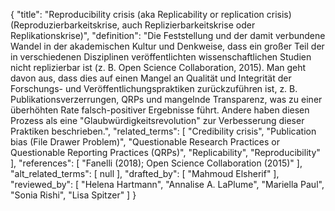 {
    "title": "Reproducibility crisis (aka Replicability or replication crisis) (Reproduzierbarkeitskrise, auch Replizierbarkeitskrise oder Replikationskrise)",
    "definition": "Die Feststellung und der damit verbundene Wandel in der akademischen Kultur und Denkweise, dass ein großer Teil der in verschiedenen Disziplinen veröffentlichten wissenschaftlichen Studien nicht replizierbar ist (z. B. Open Science Collaboration, 2015). Man geht davon aus, dass dies auf einen Mangel an Qualität und Integrität der Forschungs- und Veröffentlichungspraktiken zurückzuführen ist, z. B. Publikationsverzerrungen, QRPs und mangelnde Transparenz, was zu einer überhöhten Rate falsch-positiver Ergebnisse führt. Andere haben diesen Prozess als eine \"Glaubwürdigkeitsrevolution\" zur Verbesserung dieser Praktiken beschrieben.",
    "related_terms": [
        "Credibility crisis",
        "Publication bias (File Drawer Problem)",
        "Questionable Research Practices or Questionable Reporting Practices (QRPs)",
        "Replicability",
        "Reproducibility"
    ],
    "references": [
        "Fanelli (2018); Open Science Collaboration (2015)"
    ],
    "alt_related_terms": [
        null
    ],
    "drafted_by": [
        "Mahmoud Elsherif"
    ],
    "reviewed_by": [
        "Helena Hartmann",
        "Annalise A. LaPlume",
        "Mariella Paul",
        "Sonia Rishi",
        "Lisa Spitzer"
    ]
}